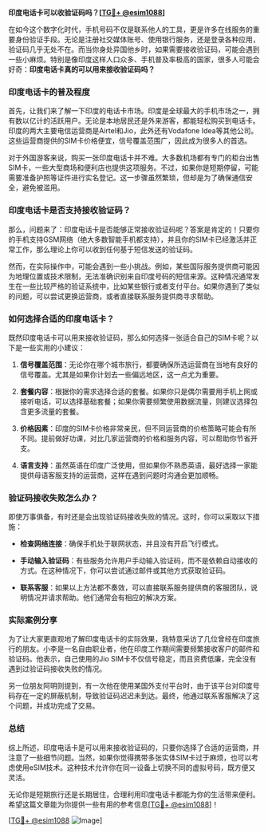 **印度电话卡可以收验证码吗？[[TG💪+ @esim1088](https://t.me/s/esim1088)]**

在如今这个数字化时代，手机号码不仅是联系他人的工具，更是许多在线服务的重要身份验证手段。无论是注册社交媒体账号、使用银行服务，还是登录各种应用，验证码几乎无处不在。而当你身处异国他乡时，如果需要接收验证码，可能会遇到一些小麻烦。特别是像印度这样人口众多、手机普及率极高的国家，很多人可能会好奇：**印度电话卡真的可以用来接收验证码吗？**

### 印度电话卡的普及程度

首先，让我们来了解一下印度的电话卡市场。印度是全球最大的手机市场之一，拥有数以亿计的活跃用户。无论是本地居民还是外来游客，都能轻松购买到电话卡。印度的两大主要电信运营商是Airtel和Jio，此外还有Vodafone Idea等其他公司。这些运营商提供的SIM卡价格便宜，信号覆盖范围广，因此成为很多人的首选。

对于外国游客来说，购买一张印度电话卡并不难。大多数机场都有专门的柜台出售SIM卡，一些大型商场和便利店也提供这项服务。不过，如果你是短期停留，可能需要准备护照等证件进行实名登记。这一步骤虽然繁琐，但却是为了确保通信安全，避免被滥用。

### 印度电话卡是否支持接收验证码？

那么，问题来了：印度电话卡是否能够正常接收验证码呢？答案是肯定的！只要你的手机支持GSM网络（绝大多数智能手机都支持），并且你的SIM卡已经激活并正常工作，那么理论上你可以收到任何基于短信发送的验证码。

然而，在实际操作中，可能会遇到一些小挑战。例如，某些国际服务提供商可能因为地理位置或技术限制，无法准确识别来自印度号码的短信来源。这种情况通常发生在一些比较严格的验证系统中，比如某些银行或者支付平台。如果你遇到了类似的问题，可以尝试更换运营商，或者直接联系服务提供商寻求帮助。

### 如何选择合适的印度电话卡？

既然印度电话卡可以用来接收验证码，那么如何选择一张适合自己的SIM卡呢？以下是一些实用的小建议：

1. **信号覆盖范围**：无论你在哪个城市旅行，都要确保所选运营商在当地有良好的信号覆盖。尤其是如果你计划去一些偏远地区，这一点尤为重要。
   
2. **套餐内容**：根据你的需求选择合适的套餐。如果你只是偶尔需要用手机上网或接听电话，可以选择基础套餐；如果你需要频繁使用数据流量，则建议选择包含更多流量的套餐。

3. **价格因素**：印度的SIM卡价格非常亲民，但不同运营商的价格策略可能会有所不同。提前做好功课，对比几家运营商的价格和服务内容，可以帮助你节省开支。

4. **语言支持**：虽然英语在印度广泛使用，但如果你不熟悉英语，最好选择一家能提供母语客服支持的运营商，这样在遇到问题时沟通会更加顺畅。

### 验证码接收失败怎么办？

即使万事俱备，有时还是会出现验证码接收失败的情况。这时，你可以采取以下措施：

- **检查网络连接**：确保手机处于联网状态，并且没有开启飞行模式。
  
- **手动输入验证码**：有些服务允许用户手动输入验证码，而不是依赖自动接收的方式。在这种情况下，你可以尝试通过邮件或其他方式获取验证码。

- **联系客服**：如果以上方法都不奏效，可以直接联系服务提供商的客服团队，说明情况并请求帮助。他们通常会有相应的解决方案。

### 实际案例分享

为了让大家更直观地了解印度电话卡的实际效果，我特意采访了几位曾经在印度旅行的朋友。小李是一名自由职业者，他在印度工作期间需要频繁接收客户的邮件和验证码。他表示，自己使用的Jio SIM卡不仅信号稳定，而且资费低廉，完全没有遇到过验证码接收失败的情况。

另一位朋友阿明则提到，有一次他在使用某国外支付平台时，由于该平台对印度号码存在一定的屏蔽机制，导致验证码迟迟未到达。最终，他通过联系客服解决了这个问题，并成功完成了交易。

### 总结

综上所述，印度电话卡是可以用来接收验证码的，只要你选择了合适的运营商，并注意了一些细节问题。当然，如果你觉得携带多张实体SIM卡过于麻烦，也可以考虑使用eSIM技术。这种技术允许你在同一设备上切换不同的虚拟号码，既方便又灵活。

无论你是短期旅行还是长期居住，合理利用印度电话卡都能为你的生活带来便利。希望这篇文章能为你提供一些有用的参考信息[[TG💪+ @esim1088](https://t.me/s/esim1088)]！

[[TG💪+ @esim1088](https://t.me/s/esim1088) ![Image](https://i.postimg.cc/4NQfJmqS/Snipaste-2025-05-13-00-14-12.png)]